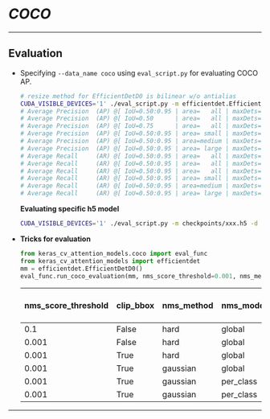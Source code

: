 # ___COCO___
***

## Evaluation
  - Specifying `--data_name coco` using `eval_script.py` for evaluating COCO AP.
    ```sh
    # resize method for EfficientDetD0 is bilinear w/o antialias
    CUDA_VISIBLE_DEVICES='1' ./eval_script.py -m efficientdet.EfficientDetD0 -d coco --batch_size 8 --resize_method bilinear --disable_antialias
    # Average Precision  (AP) @[ IoU=0.50:0.95 | area=   all | maxDets=100 ] = 0.343
    # Average Precision  (AP) @[ IoU=0.50      | area=   all | maxDets=100 ] = 0.525
    # Average Precision  (AP) @[ IoU=0.75      | area=   all | maxDets=100 ] = 0.366
    # Average Precision  (AP) @[ IoU=0.50:0.95 | area= small | maxDets=100 ] = 0.132
    # Average Precision  (AP) @[ IoU=0.50:0.95 | area=medium | maxDets=100 ] = 0.400
    # Average Precision  (AP) @[ IoU=0.50:0.95 | area= large | maxDets=100 ] = 0.538
    # Average Recall     (AR) @[ IoU=0.50:0.95 | area=   all | maxDets=  1 ] = 0.294
    # Average Recall     (AR) @[ IoU=0.50:0.95 | area=   all | maxDets= 10 ] = 0.460
    # Average Recall     (AR) @[ IoU=0.50:0.95 | area=   all | maxDets=100 ] = 0.484
    # Average Recall     (AR) @[ IoU=0.50:0.95 | area= small | maxDets=100 ] = 0.204
    # Average Recall     (AR) @[ IoU=0.50:0.95 | area=medium | maxDets=100 ] = 0.568
    # Average Recall     (AR) @[ IoU=0.50:0.95 | area= large | maxDets=100 ] = 0.710
    ```
    **Evaluating specific h5 model**
    ```sh
    CUDA_VISIBLE_DEVICES='1' ./eval_script.py -m checkpoints/xxx.h5 -d coco --batch_size 8
    ```
  - **Tricks for evaluation**
    ```py
    from keras_cv_attention_models.coco import eval_func
    from keras_cv_attention_models import efficientdet
    mm = efficientdet.EfficientDetD0()
    eval_func.run_coco_evaluation(mm, nms_score_threshold=0.001, nms_method="gaussian", nms_mode="per_class", nms_topk=5000, batch_size=8)
    ```
    | nms_score_threshold | clip_bbox | nms_method | nms_mode  | nms_topk | Val AP 0.50:0.95, area=all |
    | ------------------- | --------- | ---------- | --------- | -------- | -------------------------- |
    | 0.1                 | False     | hard       | global    | -1       | 0.326                      |
    | 0.001               | False     | hard       | global    | -1       | 0.330                      |
    | 0.001               | True      | hard       | global    | -1       | 0.331                      |
    | 0.001               | True      | gaussian   | global    | -1       | 0.333                      |
    | 0.001               | True      | gaussian   | per_class | -1       | 0.339                      |
    | 0.001               | True      | gaussian   | per_class | 5000     | **0.343**                  |
***
